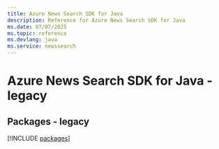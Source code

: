 ```yaml
---
title: Azure News Search SDK for Java
description: Reference for Azure News Search SDK for Java
ms.date: 07/07/2025
ms.topic: reference
ms.devlang: java
ms.service: newssearch
---
```

# Azure News Search SDK for Java - legacy
## Packages - legacy
[!INCLUDE [packages](news-search-index.md)]